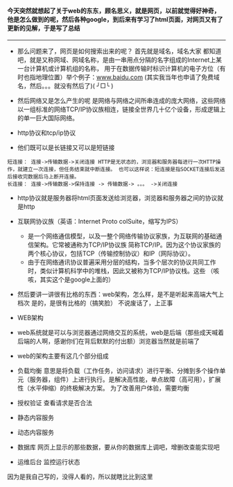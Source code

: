 #### 今天突然就想起了关于web的东东，顾名思义，就是网页，以前就觉得好神奇，他是怎么做到的呢，然后各种google，到后来有学习了html页面，对网页又有了更新的见解，于是写了总结
----
 
* 那么问题来了，网页是如何搜索出来的呢？
首先就是域名，域名大家 都知道吧，就是又称网域、网域名称，是由一串用点分隔的名字组成的Internet上某一台计算机或计算机组的名称，
用于在数据传输时标识计算机的电子方位（有时也指地理位置）举个例子：www.baidu.com (其实我当年也申请了免费域名，然后。。。就没有然后了)( ╯□╰ )

* 然后网络又是怎么产生的呢
是网络与网络之间所串连成的庞大网络，这些网络以一组标准的网络TCP/IP协议族相连，链接全世界几十亿个设备，形成逻辑上的单一巨大国际网络。

* http协议和tcp/ip协议
 * 他们既可以是长链接又可以是短链接
 
 ```
 短连接： 连接->传输数据->关闭连接 HTTP是无状态的，浏览器和服务器每进行一次HTTP操作，就建立一次连接，但任务结束就中断连接。 也可以这样说：短连接是指SOCKET连接后发送后接收完数据后马上断开连接。
 长连接： 连接->传输数据->保持连接 -> 传输数据-> 。。。 ->关闭连接
```

 * http协议就是服务器将html页面发送给浏览器，浏览器和服务器之间的协议就是http
 * 互联网协议族（英语：Internet Proto colSuite，缩写为IPS）
    * 是一个网络通信模型，以及一整个网络传输协议家族，为互联网的基础通信架构。它常被通称为TCP/IP协议族
简称TCP/IP。因为这个协议家族的两个核心协议，包括TCP（传输控制协议）和IP（网际协议）。
    * 由于在网络通讯协议普遍采用分层的结构，当多个层次的协议共同工作时，类似计算机科学中的堆栈，因此又被称为TCP/IP协议栈。这些
（咳咳，其实这个是google上面的）
 
 * 然后要讲一讲很有比格的东西：web架构，怎么样，是不是听起来高端大气上档次
 是的，是很有比格的（搞笑脸）
 不说废话了，上正事

* WEB架构
 * web系统就是可以与浏览器通过网络交互的系统，web是后端（那些成天喊着后端的人啊，感谢你们在背后默默的付出额）浏览器当然就是前端了
 * web的架构主要有这几个部分组成
  * 负载均衡
  意思是将负载（工作任务，访问请求）进行平衡、分摊到多个操作单元（服务器，组件）上进行执行。是解决高性能，单点故障（高可用），扩展性（水平伸缩）的终极解决方案。
   为了改善用户体验，需要均衡
  * 授权验证
   查看请求是否合法
  * 静态内容服务
  * 动态内容服务
  * 数据库
   网页上显示的那些数据，要从你的数据库上调吧，增删改查能实现吧
  * 运维后台
   监控运行状态
   
因为是我自己写的，没得人看的，所以就瞎比比到这里
